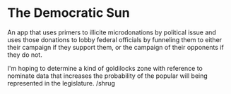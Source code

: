 # The Democratic Sun
An app that uses primers to illicite microdonations by political issue and uses those donations to lobby federal officials by funneling them to either their campaign if they support them, or the campaign of their opponents if they do not. 


I'm hoping to determine a kind of goldilocks zone with reference to nominate data that increases the probability of the popular will being represented in the legislature.  /shrug 
